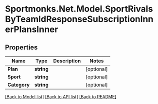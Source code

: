 # Sportmonks.Net.Model.SportRivalsByTeamIdResponseSubscriptionInnerPlansInner

## Properties

Name | Type | Description | Notes
------------ | ------------- | ------------- | -------------
**Plan** | **string** |  | [optional] 
**Sport** | **string** |  | [optional] 
**Category** | **string** |  | [optional] 

[[Back to Model list]](../README.md#documentation-for-models) [[Back to API list]](../README.md#documentation-for-api-endpoints) [[Back to README]](../README.md)

